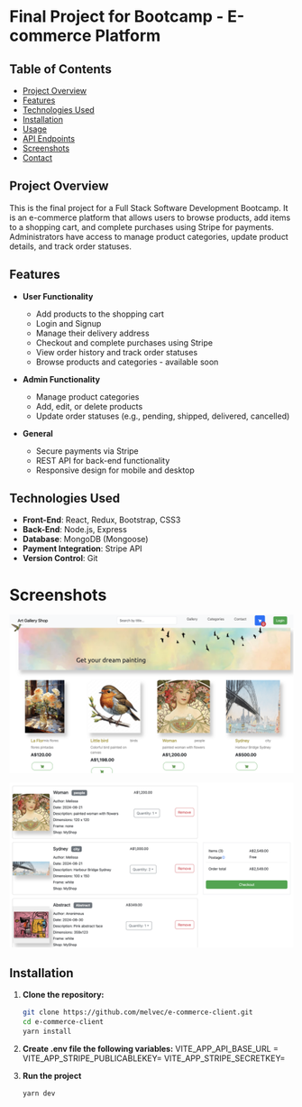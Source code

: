 # Final Project for Bootcamp - E-commerce Platform

## Table of Contents

- [Project Overview](#project-overview)
- [Features](#features)
- [Technologies Used](#technologies-used)
- [Installation](#installation)
- [Usage](#usage)
- [API Endpoints](#api-endpoints)
- [Screenshots](#screenshots)
- [Contact](#contact)

## Project Overview

This is the final project for a Full Stack Software Development Bootcamp. It is an e-commerce platform that allows users to browse products, add items to a shopping cart, and complete purchases using Stripe for payments. Administrators have access to manage product categories, update product details, and track order statuses.

## Features

- **User Functionality**

  - Add products to the shopping cart
  - Login and Signup
  - Manage their delivery address
  - Checkout and complete purchases using Stripe
  - View order history and track order statuses
  - Browse products and categories - available soon

- **Admin Functionality**

  - Manage product categories
  - Add, edit, or delete products
  - Update order statuses (e.g., pending, shipped, delivered, cancelled)

- **General**
  - Secure payments via Stripe
  - REST API for back-end functionality
  - Responsive design for mobile and desktop

## Technologies Used

- **Front-End**: React, Redux, Bootstrap, CSS3
- **Back-End**: Node.js, Express
- **Database**: MongoDB (Mongoose)
- **Payment Integration**: Stripe API
- **Version Control**: Git

# Screenshots

![ArtGalleryShop Screenshot](src/assets/homePage.png)

![ShoppingCart Screenshot](src/assets/shoppingCart.png)

## Installation

1. **Clone the repository:**

   ```bash
   git clone https://github.com/melvec/e-commerce-client.git
   cd e-commerce-client
   yarn install
   ```

2. **Create .env file the following variables:**
   VITE_APP_API_BASE_URL =
   VITE_APP_STRIPE_PUBLICABLEKEY=
   VITE_APP_STRIPE_SECRETKEY=

3. **Run the project**
   ```bash
   yarn dev
   ```
